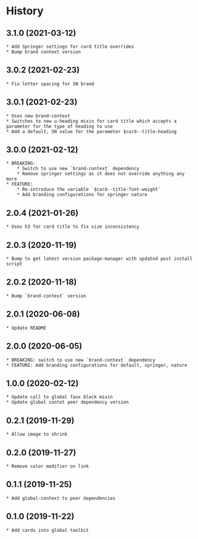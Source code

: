 # History

## 3.1.0 (2021-03-12)
    * Add Springer settings for card title overrides
    * Bump brand context version

## 3.0.2 (2021-02-23)
    * Fix letter spacing for SN brand

## 3.0.1 (2021-02-23)
    * Uses new brand-context
    * Switches to new u-heading mixin for card title which accepts a parameter for the type of heading to use
    * Add a default, SN value for the parameter $card--title-heading

## 3.0.0 (2021-02-12)
    * BREAKING:
        * Switch to use new `brand-context` dependency
        * Remove springer settings as it does not override anything any more
    * FEATURE:
        * Re-introduce the variable `$card--title-font-weight`
        * Add branding configurations for springer nature

## 2.0.4 (2021-01-26)
    * Uses h3 for card title to fix size inconsistency

## 2.0.3 (2020-11-19)
    * Bump to get latest version package-manager with updated post install script

## 2.0.2 (2020-11-18)
    * Bump `brand-context` version

## 2.0.1 (2020-06-08)
    * Update README

## 2.0.0 (2020-06-05)
    * BREAKING: switch to use new `brand-context` dependency
    * FEATURE: Add branding configurations for default, springer, nature

## 1.0.0 (2020-02-12)
    * Update call to global faux block mixin
    * Update global contet peer dependency version

## 0.2.1 (2019-11-29)
    * Allow image to shrink

## 0.2.0 (2019-11-27)
    * Remove color modifier on link

## 0.1.1 (2019-11-25)
    * Add global-context to peer dependencies

## 0.1.0 (2019-11-22)
    * Add cards into global toolkit
